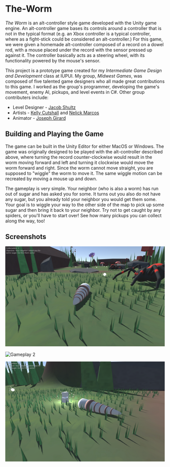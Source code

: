 # The-Worm

_The Worm_ is an alt-controller style game developed with the Unity game engine. An alt-controller game bases its controls around a controller that is not in the typical format (e.g. an Xbox controller is a typical controller, where as a fight-stick could be considered an alt-controller.) For this game, we were given a homemade alt-controller composed of a record on a dowel rod, with a mouse placed under the record with the sensor pressed up against it. The controller basically acts as a steering wheel, with its functionality powered by the mouse's sensor.

This project is a prototype game created for my _Intermediate Game Design and Development_ class at IUPUI. My group, _Midwest Games_, was composed of five talented game designers who all made great contributions to this game. I worked as the group's programmer, developing the game's movement, enemy AI, pickups, and level events in C#. Other group contributers include:
- Level Designer - [Jacob Shultz](https://github.iu.edu/jfshultz)
- Artists - [Kelly Cutshall](https://github.iu.edu/kelcutsh) and [Nelick Marcos](https://github.iu.edu/nmarcos)
- Animator - [Joseph Girard](https://github.iu.edu/joegirar)

## Building and Playing the Game

The game can be built in the Unity Editor for either MacOS or Windows. The game was originally designed to be played with the alt-controller described above, where turning the record counter-clockwise would result in the worm moving forward and left and turning it clockwise would move the worm forward and right. Since the worm cannot move straight, you are supposed to "wiggle" the worm to move it. The same wiggle motion can be recreated by moving a mouse up and down.

The gameplay is very simple. Your neighbor (who is also a worm) has run out of sugar and has asked you for some. It turns out you also do not have any sugar, but you already told your neighbor you would get them some. Your goal is to wiggle your way to the other side of the map to pick up some sugar and then bring it back to your neighbor. Try not to get caught by any spiders, or you'll have to start over! See how many pickups you can collect along the way, too!

## Screenshots
![Gameplay 1](./Gameplay1.png)

![Gameplay 2](./Gameplay2.png)

![Gameplay 3](./Gameplay3.png)
